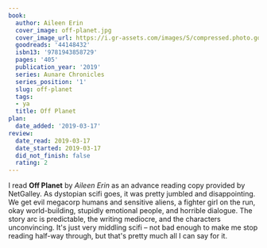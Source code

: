 ```yaml
---
book:
  author: Aileen Erin
  cover_image: off-planet.jpg
  cover_image_url: https://i.gr-assets.com/images/S/compressed.photo.goodreads.com/books/1551222186l/44148432._SX98_.jpg
  goodreads: '44148432'
  isbn13: '9781943858729'
  pages: '405'
  publication_year: '2019'
  series: Aunare Chronicles
  series_position: '1'
  slug: off-planet
  tags:
  - ya
  title: Off Planet
plan:
  date_added: '2019-03-17'
review:
  date_read: 2019-03-17
  date_started: 2019-03-17
  did_not_finish: false
  rating: 2
---
```


I read **Off Planet** by *Aileen Erin* as an advance reading copy provided by NetGalley. As dystopian scifi goes, it was pretty jumbled and disappointing. We get evil megacorp humans and sensitive aliens, a fighter girl on the run, okay world-building, stupidly emotional people, and horrible dialogue. The story arc is predictable, the writing mediocre, and the characters unconvincing. It's just very middling scifi – not bad enough to make me stop reading half-way through, but that's pretty much all I can say for it.
